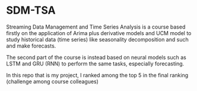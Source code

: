 # SDM-TSA


Streaming Data Management and Time Series Analysis is a course based firstly on the application of Arima plus derivative models and UCM model to study historical data (time series) like seasonality decomposition and such and make forecasts.

The second part of the course is instead based on neural models such as LSTM and GRU (RNN) to perform the same tasks, especially forecasting.

In this repo that is my project, I ranked among the top 5 in the final ranking (challenge among course colleagues)

